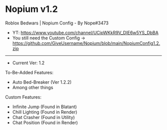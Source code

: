 # Nopium v1.2
Roblox Bedwars | Nopium Config - By Nope#3473
- YT: https://www.youtube.com/channel/UCipWKkR9V_DIE6w5YS_DbBA
- You still need the Custom Config -> https://github.com/GiveUsername/Nopium/blob/main/NopiumConfig1.2.zip
------------------------------------------------------------------------------------------

- Current Ver: 1.2

To-Be-Added Features:

 - Auto Bed-Breaker (Ver 1.2.2)
 - Among other things

Custom Features:

 - Infinite Jump (Found in Blatant)
 - Chill Lighting (Found in Render)
 - Chat Crasher (Found in Utility)
 - Chat Position (Found in Render)
